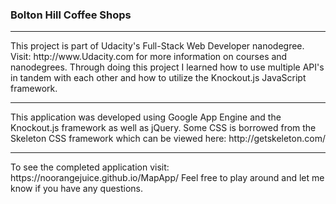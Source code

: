 ### Bolton Hill Coffee Shops
<hr>
This project is part of Udacity's Full-Stack Web Developer nanodegree. Visit: http://www.Udacity.com for more information on courses and nanodegrees. Through doing this project I learned how to use multiple API's in tandem with each other and how to utilize the Knockout.js JavaScript framework.
<hr>
This application was developed using Google App Engine and the Knockout.js framework as well as jQuery. Some CSS is borrowed from the Skeleton CSS framework which can be viewed here: http://getskeleton.com/
<hr>
To see the completed application visit: https://noorangejuice.github.io/MapApp/ Feel free to play around and let me know if you have any questions.
